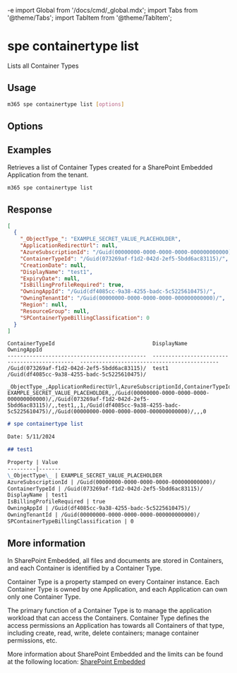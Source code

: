 -e <!-- DISCLAIMER: All secrets, passwords, and sensitive values in this document are examples only and not real credentials. -->
import Global from '/docs/cmd/_global.mdx';
import Tabs from '@theme/Tabs';
import TabItem from '@theme/TabItem';

# spe containertype list

Lists all Container Types

## Usage

```sh
m365 spe containertype list [options]
```

## Options

<Global />

## Examples

Retrieves a list of Container Types created for a SharePoint Embedded Application from the tenant.

```sh
m365 spe containertype list
```

## Response

<Tabs>
  <TabItem value="JSON">

  ```json
  [
    {
      "_ObjectType_": "EXAMPLE_SECRET_VALUE_PLACEHOLDER",
      "ApplicationRedirectUrl": null,
      "AzureSubscriptionId": "/Guid(00000000-0000-0000-0000-000000000000)/",
      "ContainerTypeId": "/Guid(073269af-f1d2-042d-2ef5-5bdd6ac83115)/",
      "CreationDate": null,
      "DisplayName": "test1",
      "ExpiryDate": null,
      "IsBillingProfileRequired": true,
      "OwningAppId": "/Guid(df4085cc-9a38-4255-badc-5c5225610475)/",
      "OwningTenantId": "/Guid(00000000-0000-0000-0000-000000000000)/",
      "Region": null,
      "ResourceGroup": null,
      "SPContainerTypeBillingClassification": 0
    }
  ]
  ```

  </TabItem>
  <TabItem value="Text">

  ```text
  ContainerTypeId                               DisplayName                                    OwningAppId                                 
  --------------------------------------------  ---------------------------------------------  --------------------------------------------
  /Guid(073269af-f1d2-042d-2ef5-5bdd6ac83115)/  test1                                          /Guid(df4085cc-9a38-4255-badc-5c5225610475)/
  ```

  </TabItem>
  <TabItem value="CSV">

  ```csv
  _ObjectType_,ApplicationRedirectUrl,AzureSubscriptionId,ContainerTypeId,CreationDate,DisplayName,ExpiryDate,IsBillingProfileRequired,OwningAppId,OwningTenantId,Region,ResourceGroup,SPContainerTypeBillingClassification
  EXAMPLE_SECRET_VALUE_PLACEHOLDER,,/Guid(00000000-0000-0000-0000-000000000000)/,/Guid(073269af-f1d2-042d-2ef5-5bdd6ac83115)/,,test1,,1,/Guid(df4085cc-9a38-4255-badc-5c5225610475)/,/Guid(00000000-0000-0000-0000-000000000000)/,,,0
  ```

  </TabItem>
  <TabItem value="Markdown">

  ```md
  # spe containertype list 

  Date: 5/11/2024

  ## test1

  Property | Value
  ---------|-------
  \_ObjectType\_ | EXAMPLE_SECRET_VALUE_PLACEHOLDER
  AzureSubscriptionId | /Guid(00000000-0000-0000-0000-000000000000)/
  ContainerTypeId | /Guid(073269af-f1d2-042d-2ef5-5bdd6ac83115)/
  DisplayName | test1
  IsBillingProfileRequired | true
  OwningAppId | /Guid(df4085cc-9a38-4255-badc-5c5225610475)/
  OwningTenantId | /Guid(00000000-0000-0000-0000-000000000000)/
  SPContainerTypeBillingClassification | 0
  ```

  </TabItem>
</Tabs>

## More information

In SharePoint Embedded, all files and documents are stored in Containers, and each Container is identified by a Container Type.

Container Type is a property stamped on every Container instance. Each Container Type is owned by one Application, and each Application can own only one Container Type.

The primary function of a Container Type is to manage the application workload that can access the Containers. Container Type defines the access permissions an Application has towards all Containers of that type, including create, read, write, delete containers; manage container permissions, etc.

More information about SharePoint Embedded and the limits can be found at the following location: [SharePoint Embedded](https://learn.microsoft.com/en-us/sharepoint/dev/embedded/concepts/app-concepts/containertypes#EXAMPLE_SECRET_VALUE_PLACEHOLDER)
